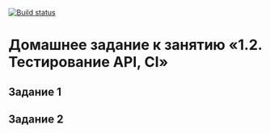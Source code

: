 [![Build status](https://ci.appveyor.com/api/projects/status/s8pdi9qwvhlnyf2b?svg=true)](https://ci.appveyor.com/project/GovardVolovets/api-ci)

# Домашнее задание к занятию «1.2. Тестирование API, CI»
## Задание 1
## Задание 2